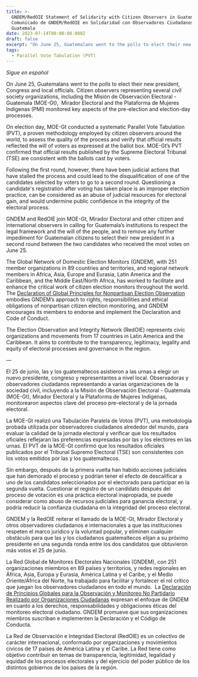 ```yaml
---
title: >-
  GNDEM/RedOIE Statement of Solidarity with Citizen Observers in Guatemala /
  Comunicado de GNDEM/RedOIE en Solidaridad con Observadores Ciudadanos en
  Guatemala
date: 2023-07-14T00:00:00.000Z
draft: false
excerpt: "On June 25, Guatemalans went to the polls to elect their new president, Congress and local officials. Citizen observers representing several civil society organizations, including the Misión de Observación Electoral - Guatemala (MOE-Gt),\_ Mirador Electoral and the Plataforma de Mujeres Indígenas (PMI) monitored key aspects of the pre-election and election-day processes."
tags:
  - Parallel Vote Tabulation (PVT)
---
```


*Sigue en español*

On June 25, Guatemalans went to the polls to elect their new president, Congress and local officials. Citizen observers representing several civil society organizations, including the Misión de Observación Electoral - Guatemala (MOE-Gt),  Mirador Electoral and the Plataforma de Mujeres Indígenas (PMI) monitored key aspects of the pre-election and election-day processes.

On election day, MOE-Gt conducted a systematic Parallel Vote Tabulation (PVT), a proven methodology employed by citizen observers around the world, to assess the quality of the process and verify that official results reflected the will of voters as expressed at the ballot box. MOE-Gt’s PVT confirmed that official results published by the Supreme Electoral Tribunal (TSE) are consistent with the ballots cast by voters.

Following the first round, however, there have been judicial actions that have stalled the process and could lead to the disqualification of one of the candidates selected by voters to go to a second round. Questioning a candidate's registration after voting has taken place is an improper election practice, can be considered as an abuse of judicial resources for electoral gain, and would undermine public confidence in the integrity of the electoral process.

GNDEM and RedOIE join MOE-Gt, Mirador Electoral and other citizen and international observers in calling for Guatemala’s institutions to respect the legal framework and the will of the people, and to remove any further impediment for Guatemalan citizens to select their new president in a second round between the two candidates who received the most votes on June 25.

The Global Network of Domestic Election Monitors (GNDEM), with 251 member organizations in 89 countries and territories, and regional network members in Africa, Asia, Europe and Eurasia, Latin America and the Caribbean, and the Middle East/North Africa, has worked to facilitate and enhance the critical work of citizen election monitors throughout the world. The [Declaration of Global Principles for Nonpartisan Election Observation](https://gndem.org/declaration-of-global-principles) embodies GNDEM’s approach to rights, responsibilities and ethical obligations of nonpartisan citizen election monitoring, and GNDEM encourages its members to endorse and implement the Declaration and Code of Conduct.

The Election Observation and Integrity Network (RedOIE) represents civic organizations and movements from 17 countries in Latin America and the Caribbean. It aims to contribute to the transparency, legitimacy, legality and equity of electoral processes and governance in the region. 

—

El 25 de junio, las y los guatemaltecos asistieron a las urnas a elegir un nuevo presidente, congreso y representantes a nivel local. Observadoras y observadores ciudadanos representando a varias organizaciones de la sociedad civil, incluyendo a la Misión de Observación Electoral - Guatemala (MOE-Gt), Mirador Electoral y la Plataforma de Mujeres Indígenas, monitorearon aspectos clave del proceso pre-electoral y de la jornada electoral.

La MOE-Gt realizó una Tabulación Paralela de Votos (PVT), una metodología probada utilizada por observadores ciudadanos alrededor del mundo, para evaluar la calidad de la jornada electoral y verificar que los resultados oficiales reflejaran las preferencias expresadas por las y los electores en las urnas. El PVT de la MOE-Gt confirmó que los resultados oficiales publicados por el Tribunal Supremo Electoral (TSE) son consistentes con los votos emitidos por las y los guatemaltecos.

Sin embargo, después de la primera vuelta han habido acciones judiciales que han demorado el proceso y podrían tener el efecto de descalificar a uno de los candidatos seleccionados por el electorado para participar en la segunda vuelta. Cuestionar el registro de un candidato después del proceso de votación es una práctica electoral inapropiada, se puede considerar como abuso de recursos judiciales para ganancia electoral, y podría reducir la confianza ciudadana en la integridad del proceso electoral.

GNDEM y la RedOIE reiterar el llamado de la MOE-Gt, Mirador Electoral y otros observadores ciudadanos e internacionales a que las instituciones respeten el marco jurídico y la voluntad popular, y eliminen cualquier obstáculo para que las y los ciudadanos guatemaltecos elijan a su próximo presidente en una segunda ronda entre los dos candidatos que obtuvieron más votos el 25 de junio. 

La Red Global de Monitores Electorales Nacionales (GNDEM), con 251 organizaciones miembros en 89 países y territorios, y redes regionales en África, Asia, Europa y Eurasia, América Latina y el Caribe, y el Medio Oriente/África del Norte, ha trabajado para facilitar y fortalecer el rol crítico que juegan los observadores ciudadanos en todo el mundo.  La [Declaración de Principios Globales para la Observación y Monitoreo No Partidario Realizado por Organizaciones Ciudadanas](https://gndem.org/declaration-of-global-principles) expresan el enfoque de GNDEM en cuanto a los derechos, responsabilidades y obligaciones éticas del monitoreo electoral ciudadano. GNDEM promueve que sus organizaciones miembros suscriban e implementen la Declaración y el Código de Conducta.

La Red de Observación e Integridad Electoral (RedOIE) es un colectivo de carácter internacional, conformado por organizaciones y movimientos cívicos de 17 países de América Latina y el Caribe. La Red tiene como objetivo contribuir en temas de transparencia, legitimidad, legalidad y equidad de los procesos electorales y del ejercicio del poder público de los distintos gobiernos de los países de la región.
